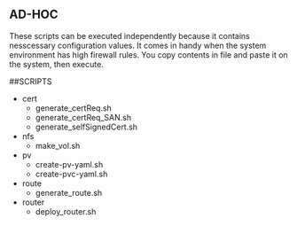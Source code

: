 AD-HOC 
---

These scripts can be executed independently because it contains nesscessary configuration values. It comes in handy when the system environment has high firewall rules. You copy contents in file and paste it on the system, then execute.


##SCRIPTS
- cert
	- generate_certReq.sh       
	- generate_certReq_SAN.sh         
	- generate_selfSignedCert.sh 
- nfs
	- make_vol.sh
- pv
	- create-pv-yaml.sh  
	- create-pvc-yaml.sh
- route
	- generate_route.sh 
- router
	- deploy_router.sh	


